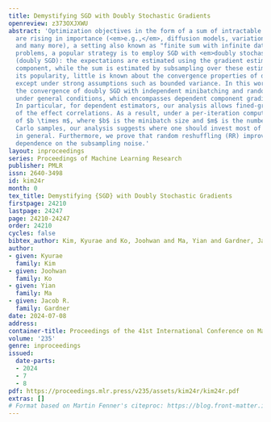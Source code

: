 ```yaml
---
title: Demystifying SGD with Doubly Stochastic Gradients
openreview: z373OXJXWU
abstract: 'Optimization objectives in the form of a sum of intractable expectations
  are rising in importance (<em>e.g.,</em>, diffusion models, variational autoencoders,
  and many more), a setting also known as "finite sum with infinite data." For these
  problems, a popular strategy is to employ SGD with <em>doubly stochastic gradients</em>
  (doubly SGD): the expectations are estimated using the gradient estimator of each
  component, while the sum is estimated by subsampling over these estimators. Despite
  its popularity, little is known about the convergence properties of doubly SGD,
  except under strong assumptions such as bounded variance. In this work, we establish
  the convergence of doubly SGD with independent minibatching and random reshuffling
  under general conditions, which encompasses dependent component gradient estimators.
  In particular, for dependent estimators, our analysis allows fined-grained analysis
  of the effect correlations. As a result, under a per-iteration computational budget
  of $b \times m$, where $b$ is the minibatch size and $m$ is the number of Monte
  Carlo samples, our analysis suggests where one should invest most of the budget
  in general. Furthermore, we prove that random reshuffling (RR) improves the complexity
  dependence on the subsampling noise.'
layout: inproceedings
series: Proceedings of Machine Learning Research
publisher: PMLR
issn: 2640-3498
id: kim24r
month: 0
tex_title: Demystifying {SGD} with Doubly Stochastic Gradients
firstpage: 24210
lastpage: 24247
page: 24210-24247
order: 24210
cycles: false
bibtex_author: Kim, Kyurae and Ko, Joohwan and Ma, Yian and Gardner, Jacob R.
author:
- given: Kyurae
  family: Kim
- given: Joohwan
  family: Ko
- given: Yian
  family: Ma
- given: Jacob R.
  family: Gardner
date: 2024-07-08
address:
container-title: Proceedings of the 41st International Conference on Machine Learning
volume: '235'
genre: inproceedings
issued:
  date-parts:
  - 2024
  - 7
  - 8
pdf: https://proceedings.mlr.press/v235/assets/kim24r/kim24r.pdf
extras: []
# Format based on Martin Fenner's citeproc: https://blog.front-matter.io/posts/citeproc-yaml-for-bibliographies/
---
```


